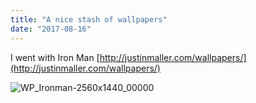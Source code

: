 ```yaml
---
title: "A nice stash of wallpapers"
date: "2017-08-16"
---
```


I went with Iron Man [http://justinmaller.com/wallpapers/](http://justinmaller.com/wallpapers/)

![WP_Ironman-2560x1440_00000](https://gilcreque.files.wordpress.com/2017/08/wp_ironman-2560x1440_00000.jpg)

